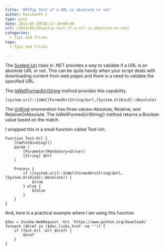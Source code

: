 ```yaml
---
title: '#PSTip Test if a URL is absolute or not'
author: Ravikanth C
type: post
date: 2014-05-29T16:17:18+00:00
url: /2014/05/29/pstip-test-if-a-url-is-absolute-or-not/
categories:
  - Tips and Tricks
tags:
  - Tips and Tricks

---
```

The [System.Uri][1] class in .NET provides a way to validate if a URL is an absolute URL or not. This can be quite handy when your script deals with downloading content from web pages and there is a need to validate the specified URL.

The [IsWellFormedUriString][2] method provides this capability.

```
[system.uri]::IsWellFormedUriString($url,[System.UriKind]::Absolute)
```


The [UriKind][3] enumeration has three values&#8211;Absolute, Relative, and RelativeOrAbsolute. The IsWellFormedUriString() method returns a Boolean value based on the match.

I wrapped this in a small function called Test-Url:


    Function Test-Url {
        [CmdletBinding()]
        param (
            [Parameter(Mandatory=$true)]
            [String] $Url
        )
    
        Process {
            if ([system.uri]::IsWellFormedUriString($Url,[System.UriKind]::Absolute)) {
                $true
            } else {
                $false
            }
        }
    }
And, here is a practical example where I am using this function.

```
$doc = Invoke-WebRequest -Uri 'https://www.python.org/downloads'
foreach ($href in ($doc.links.href -ne '')) {
    if (Test-Url -Url $href) {
        $href
    }
}
```


[1]: http://msdn.microsoft.com/en-us/library/vstudio/System.Uri(v=vs.110).aspx
[2]: http://msdn.microsoft.com/en-us/library/vstudio/system.uri.iswellformeduristring(v=vs.110).aspx
[3]: http://msdn.microsoft.com/en-us/library/vstudio/system.urikind(v=vs.110).aspx